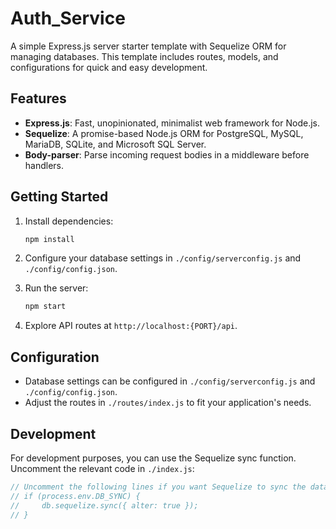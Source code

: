 # Auth_Service

A simple Express.js server starter template with Sequelize ORM for managing databases. This template includes routes, models, and configurations for quick and easy development.

## Features

- **Express.js**: Fast, unopinionated, minimalist web framework for Node.js.
- **Sequelize**: A promise-based Node.js ORM for PostgreSQL, MySQL, MariaDB, SQLite, and Microsoft SQL Server.
- **Body-parser**: Parse incoming request bodies in a middleware before handlers.

## Getting Started

1. Install dependencies:
    ```bash
    npm install
    ```

2. Configure your database settings in `./config/serverconfig.js` and `./config/config.json`.

3. Run the server:
    ```bash
    npm start
    ```

4. Explore API routes at `http://localhost:{PORT}/api`.

## Configuration

- Database settings can be configured in `./config/serverconfig.js` and `./config/config.json`.
- Adjust the routes in `./routes/index.js` to fit your application's needs.

## Development

For development purposes, you can use the Sequelize sync function. Uncomment the relevant code in `./index.js`:

```javascript
// Uncomment the following lines if you want Sequelize to sync the database on server start
// if (process.env.DB_SYNC) {
//     db.sequelize.sync({ alter: true });
// }
